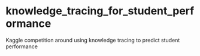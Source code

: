 # knowledge_tracing_for_student_performance
Kaggle competition around using knowledge tracing to predict student performance
